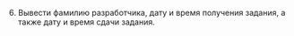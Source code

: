 6. Вывести фамилию разработчика, дату и время получения задания, а также дату и время сдачи задания.